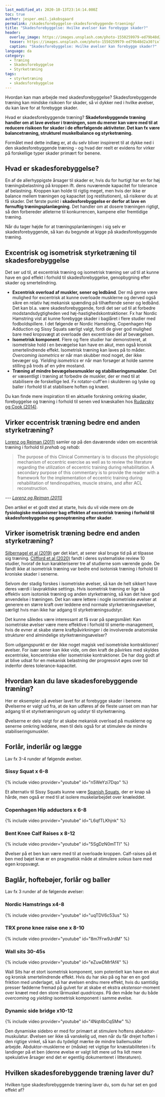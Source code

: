```yaml
---
last_modified_at: 2020-10-13T23:14:14.000Z
toc: true
author: jesper.emil.jakobsgaard
permalink: /skadesforebyggelse-skadesforebyggende-traening/
title: "Skadesforebyggelse: Hvilke øvelser kan forebygge skader?"
header:
  overlay_image: https://images.unsplash.com/photo-1550259979-ed79b48d2a30?ixlib=rb-1.2.1&ixid=eyJhcHBfaWQiOjEyMDd9&auto=format&fit=crop&w=1900&q=5
  teaser: https://images.unsplash.com/photo-1550259979-ed79b48d2a30?ixlib=rb-1.2.1&ixid=eyJhcHBfaWQiOjEyMDd9&auto=format&fit=crop&w=400&q=5
  caption: "Skadesforebyggelse: Hvilke øvelser kan forebygge skader?"
language: da
category:
  - Træning
  - Skadesforebyggelse
  - Styrketræning
tags:
  - styrketræning
  - skadesforebyggelse
---
```

Hvordan kan man arbejde med skadesforebyggelse? Skadesforebyggende træning kan mindske risikoen for skader, så vi dykker ned i hvilke øvelser, du kan lave for at forebygge skader.

Hvad er skadesforebyggende træning? **Skadeforebyggende træning handler om at lave øvelser i træningen, som du mener kan være med til at reducere risikoen for skader i de efterfølgende aktiviteter. Det kan fx være balancetræning, strukturel muskelbalance og styrketræning.**

Formålet med dette indlæg er, at du selv bliver inspireret til at dykke ned i den skadesforebyggende træning - og hvad der reelt er evidens for virker på forskellige typer skader primært for benene.

## Hvad er skadesforebyggelse?

En af de allerhyppigste årsager til skader er, hvis du for hurtigt har en for høj træningsbelastning på kroppen ift. dens nuværende kapacitet for tolerance af belastning. Kroppen kan holde til rigtig meget, men hvis der ikke er balance mellem træningen og kapacitet (og restitutionen), så risikerer du at få skader. Det første punkt i **skadesforebyggelse er derfor at lave en fornuftig træningsplanlægning**. Det handler om at dosere træningen rigtigt, så den forbereder atleterne til konkurrencen, kampene eller fremtidige træning.

Når du tager højde for at træningsplanlæningen i sig selv er skadesforebyggende, så kan du begynde at kigge på skadesforebyggende træning.

## Excentrisk og isometrisk styrketræning til skadesforebyggelse

Det ser ud til, at excentrisk træning og isometrisk træning ser ud til at kunne have en god effekt i forhold til skadesforebyggelse, genopbygning efter skader og smertelindring.

* **Excentrisk overload af muskler, sener og ledbånd**. Der må gerne være mulighed for excentrisk at kunne overloade musklerne og derved også sikre en relativ høj mekanisk spænding på tilhæftende sener og ledbånd. Det kan bl.a. være skadesforebyggende, fordi det ser ud til at forbedre modstandsdygtigheden ved høj-hastighedskontraktioner. Fx har Nordic Hamstring vist at kunne forebygge skader i baglåret i flere studier med fodboldspillere. I det følgende er Nordic Hamstring, Copenhagen Hip Adduction og Sissy Squats særligt valgt, fordi de giver god mulighed bare med kropsvægt at overloade den excentriske del af bevægelsen.
* **Isometrisk komponent**. Flere og flere studier har demonstreret, at isometriske hold i en bevægelse kan have en akut, men også kronisk smertelindrende effekt. Isometrisk træning kan laves på to måder. *Overcoming isometrics* er når man skubber mod noget, der ikke bevæger sig. *Yielding isometrics* er når man forsøger at holde samme stilling på trods af en ydre mostand.
* **Træning af mindre bevægelsesmuskler og stabiliseringsmuskler**. Det er væsentligt i træning at forbedre de muskler, der er med til at stabilisere de forskellige led. Fx rotator-cuff'en i skulderen og lyske og baller i forhold til at stabilisere hoften og knæet.

Du kan finde mere inspiration til en aktuelle forskning omkring skader, forebyggelse og træning i forhold til senen ved knæskallen hos [Rudavsky og Cook (2014)](https://www.clinicalkey.com/?fbclid=IwAR30hUzatzMWLtFot345oUpaL354g_1_dpuyyHf3Jfa91ryhL0Jww7mPQIA#!/content/playContent/1-s2.0-S1836955314000915?returnurl=https:%2F%2Flinkinghub.elsevier.com%2Fretrieve%2Fpii%2FS1836955314000915%3Fshowall%3Dtrue&referrer=https:%2F%2Fmedium.com%2F@Reedswellnessfitnesstraining%2Fexercise-of-the-week-spanish-squat-7073123051f2).

## Virker eccentrisk træning bedre end anden styrketræning?

[Lorenz og Reiman (2011)](https://www.ncbi.nlm.nih.gov/pmc/articles/PMC3105370/) samler op på den daværende viden om excentrisk træning i forhold til *prehab* og *rehab*:

> The purpose of this Clinical Commentary is to discuss the physiologic mechanism of eccentric exercise as well as to review the literature regarding the utilization of eccentric training during rehabilitation. A secondary purpose of this commentary is to provide the reader with a framework for the implementation of eccentric training during rehabilitation of tendinopathies, muscle strains, and after ACL reconstruction.

--- <cite>[Lorenz og Reiman (2011)](https://www.ncbi.nlm.nih.gov/pmc/articles/PMC3105370/)</cite>

Den artikel er et godt sted at starte, hvis du vil vide mere om de **fysiologiske mekanismer bag effekten af excentrisk træning i forhold til skadesforebyggelse og genoptræning efter skader**.

## Virker isometrisk træning bedre end anden styrketræning?

[Silbernagel et al (2019)](https://bjsm.bmj.com/content/53/21/1330) gør det klart, at sener skal bruge tid på at tilpasse sig træning. [Clifford et al (2020)](https://bmjopensem.bmj.com/content/6/1/e000760) fandt i deres systematiske review 10 studier, hvoraf de kun karakteriserer tre af studierne som værende gode. De fandt ikke at isometrisk træning var bedre end isotonisk træning i forhold til kroniske skader i senerne.

Selvom der stadig forskes i isometriske øvelser, så kan de helt sikkert have deres værdi i lavpraktiske settings. Hvis isometrisk træning er lige så effektiv som isotonisk træning og anden styrketræning, så kan det have god anvendelse i træningen. Det kan være lettere i nogle isometriske øvelser at generere en større kraft over leddene end normale styrketræningsøvelser, særligt hvis man ikke har adgang til styrketræningsudstyr.

Det kunne således være interessant at få svar på spørgsmålet: Kan isometriske øvelser være mere effektive i forhold til smerte-management, hvis de evner at skabe større kraftpåvirkninger i de involverede anatomiske strukturer end almindelige styrketræningsøvelser?

Som udgangspunkt er der ikke noget magisk ved isometriske kontraktioner/øvelser. For især sener kan ikke vide, om den kraft de påvirkes med skyldes excentriske, koncentriske eller isometriske kontraktioner. De har dog godt af at blive udsat for en mekanisk belastning der progressivt øges over tid indenfor deres tolerance-kapacitet.

## Hvordan kan du lave skadesforebyggende træning?

Her er eksempler på øvelser lavet for at forebygge skader i benene. Øvelserne er valgt ud fra, at de kan udføres af de fleste uanset om man har adgang til et styrketræningsrum og udstyr til styrketræning.

Øvelserne er dels valgt for at skabe mekanisk overload på musklerne og senerne omkring leddene, men til dels også for at stimulere de mindre stabiliseringsmuskler.

## Forlår, inderlår og lægge

Lav fx 3-4 runder af følgende øvelser.

### Sissy Squat x 6-8

{% include video provider="youtube" id="n5WeYzi7Dqo" %}

Et alternativ til Sissy Squats kunne være [Spanish Squats](https://medium.com/@Reedswellnessfitnesstraining/exercise-of-the-week-spanish-squat-7073123051f2), der er knap så hårde, men også er med til at isolere muskelarbejdet over knæleddet.

### Copenhagen Hip adductors x 6-8

{% include video provider="youtube" id="L6qfTLKhjnk" %}

### Bent Knee Calf Raises x 8-12

{% include video provider="youtube" id="5SgDzN0mTTI" %}

Øvelser på et ben kan være med til at overloade kroppen. Calf-raises på ét ben med bøjet knæ er en pragmatisk måde at stimulere *soleus* bare med egen kropsvægt.

## Baglår, hoftebøjer, forlår og baller

Lav fx 3 runder af de følgende øvelser:

### Nordic Hamstrings x4-8

{% include video provider="youtube" id="uqTDV6c53us" %}

### TRX prone knee raise one x 8-10

{% include video provider="youtube" id="8m7Frw9JrdM" %}

### Wall sits 30-45s

{% include video provider="youtube" id="eZuwDMrfAf4" %}

Wall Sits har et stort isometrisk komponent, som potentielt kan have en akut og kronisk smertelindrende effekt. Hvis du har sko på og har en en god friktion med underlaget, så har øvelsen endnu mere effekt, hvis du samtidig presser fødderne fremad på gulvet for at skabe et ekstra *ekstensor*-moment over knæet med den store lårmuskel *quadriceps*. På den måde har du både *overcoming* og *yielding* isometrisk komponent i samme øvelse.

### Dynamic side bridge x10-12

{% include video provider="youtube" id="4Nqt4bCqSMw" %}

Den dynamiske sidebro er med for primært at stimulere hoftens abduktor-muskulatur. Øvelsen ser ikke så vanskelig ud, men når du får drejet hoften i den rigtige vinkel, så kan du tydeligt mærke de mindre ballemuskler arbejde. Abduktor-musklerne er (måske) ret vigtige for knæstabiliteten i fx landinger på et ben (denne øvelse er valgt lidt mere ud fra lidt mere spekulative årsager end det er egentlig dokumenteret i litteraturen).

## Hvilken skadesforebyggende træning laver du?

Hvilken type skadesforebyggende træning laver du, som du har set en god effekt af?
